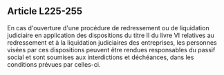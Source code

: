 Article L225-255
----
En cas d'ouverture d'une procédure de redressement ou de liquidation judiciaire
en application des dispositions du titre II du livre VI relatives au
redressement et à la liquidation judiciaires des entreprises, les personnes
visées par ces dispositions peuvent être rendues responsables du passif social
et sont soumises aux interdictions et déchéances, dans les conditions prévues
par celles-ci.
